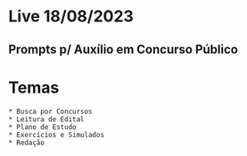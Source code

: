# Live 18/08/2023

## Prompts p/ Auxílio em Concurso Público

# Temas
    * Busca por Concursos
    * Leitura de Edital
    * Plano de Estudo
    * Exercícios e Simulados
    * Redação
